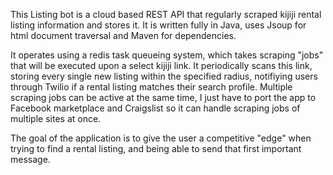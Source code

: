 This Listing bot is a cloud based REST API that regularly scraped kijiji rental listing information and stores it. 
It is written fully in Java, uses Jsoup for html document traversal and Maven for dependencies.

It operates using a redis task queueing system, which takes scraping "jobs" that will be executed upon a select kijiji link. It periodically scans this link, storing every single new listing within the 
specified radius, notifiying users through Twilio if a rental listing matches their search profile. Multiple scraping jobs can be active at the same time, I just have to port the app to Facebook marketplace
and Craigslist so it can handle scraping jobs of multiple sites at once. 

The goal of the application is to give the user a competitive "edge" when trying to find a rental listing, and being able to send that first important message.

